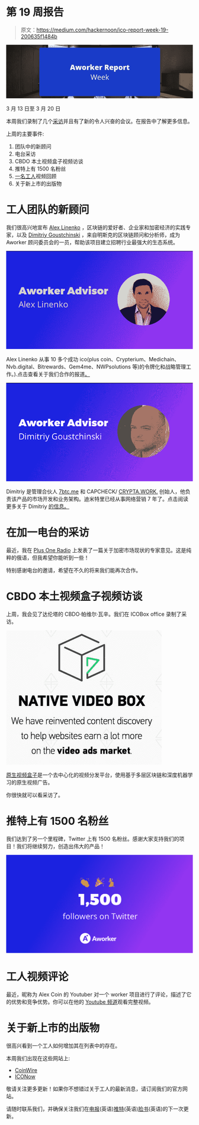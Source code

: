 # 第 19 周报告

> 原文：<https://medium.com/hackernoon/ico-report-week-19-200635f1484b>

![](img/a9c47b68474a215fd6e315f702b80b00.png)

3 月 13 日至 3 月 20 日

本周我们录制了几个[采访](https://hackernoon.com/tagged/interviews)并且有了新的令人兴奋的会议。在报告中了解更多信息。

上周的主要事件:

1.  团队中的新顾问
2.  电台采访
3.  CBDO 本土视频盒子视频访谈
4.  推特上有 1500 名粉丝
5.  [一名工人](https://hackernoon.com/tagged/aworker)视频回顾
6.  关于新上市的出版物

# 工人团队的新顾问

我们很高兴地宣布 [Alex Linenko](https://icobench.com/u/alex-linenko) ，区块链的爱好者、企业家和加密经济的实践专家，以及 [Dimitriy Goustchinski](https://www.linkedin.com/in/finist4x/) ，来自明斯克的区块链顾问和分析师，成为 Aworker 顾问委员会的一员，帮助该项目建立招聘行业最强大的生态系统。

![](img/6f241a6d6ebb89420fed7e436a3a8ad0.png)

Alex Linenko 从事 10 多个成功 ico(plus coin、Crypterium、Medichain、Nvb.digital、Bitrewards、Gem4me、NWPsolutions 等)的令牌化和战略管理工作。).点击查看关于我们合作的报道[。](/@aworker/aworker-welcomes-a-new-member-in-advisory-board-866593fb3030)

![](img/8a38f5b453d1893b0f1841ec9cbc415b.png)

Dimitriy 是管理合伙人 [7btc.me](http://7btc.me/) 和 CAPCHECK/ [CRYPTA.WORK.](http://crypta.work/) 创始人，他负责该产品的市场开发和业务架构。迪米特里已经从事网络营销 7 年了。点击阅读更多关于 Dimitriy [的信息。](/@aworker/new-advisor-in-aworker-project-2cdebd7810ff)

# 在加一电台的采访

最近，我在 [Plus One Radio](http://plusoneradio.com/) 上发表了一篇关于加密市场现状的专家意见。这是纯粹的俄语，但我希望你能听到一些！

特别感谢电台的邀请，希望在不久的将来我们能再次合作。

# CBDO 本土视频盒子视频访谈

上周，我会见了达伦塔的 CBDO·帕维尔·瓦辛。我们在 ICOBox office 录制了采访。

![](img/55465254497e453190528809d0209e71.png)

[原生视频盒子](https://nvb.digital)是一个去中心化的视频分发平台，使用基于多层区块链和深度机器学习的原生视频广告。

你很快就可以看采访了。

# 推特上有 1500 名粉丝

我们达到了另一个里程碑，Twitter 上有 1500 名粉丝。感谢大家支持我们的项目！我们将继续努力，创造出伟大的产品！

![](img/f7b821ed5abfc6f5e3e8878e2174f204.png)

# 工人视频评论

最近，昵称为 Alex Coin 的 Youtuber 对一个 worker 项目进行了评论，描述了它的优势和竞争优势。你可以在他的 [Youtube 频道](https://www.youtube.com/watch?v=LGV-4AI_4gk&t=6s)观看完整视频。

# 关于新上市的出版物

很高兴看到一个工人如何增加其在列表中的存在。

本周我们出现在这些网站上:

*   [CoinWire](https://www.coinwire.com/aworker)
*   [ICONow](https://iconow.net/new-ico-vectorzilla-aworker-%D0%B5%D1%81%D0%BEs/)

敬请关注更多更新！如果你不想错过关于工人的最新消息，请订阅我们的官方网站。

请随时联系我们，并确保关注我们在[电报](http://t.me/aworkerio)(英语)[推特](https://twitter.com/aworkerio)(英语)[脸书](https://www.facebook.com/aworkerio/)(英语)的下一次更新。